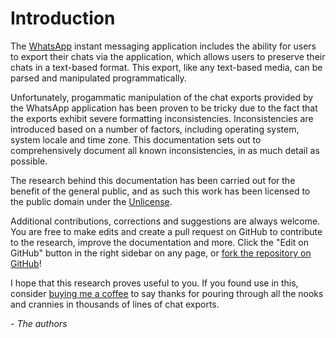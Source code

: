 # Introduction

The [WhatsApp](https://www.whatsapp.com/) instant messaging application includes the ability for users to export their chats via the application, which allows users to preserve their chats in a text-based format. This export, like any text-based media, can be parsed and manipulated programmatically.

Unfortunately, progammatic manipulation of the chat exports provided by the WhatsApp application has been proven to be tricky due to the fact that the exports exhibit severe formatting inconsistencies. Inconsistencies are introduced based on a number of factors, including operating system, system locale and time zone. This documentation sets out to comprehensively document all known inconsistencies, in as much detail as possible.

The research behind this documentation has been carried out for the benefit of the general public, and as such this work has been licensed to the public domain under the [Unlicense](https://github.com/linuswillner/whatsapp-export-inconsistencies/blob/master/LICENSE).

Additional contributions, corrections and suggestions are always welcome. You are free to make edits and create a pull request on GitHub to contribute to the research, improve the documentation and more. Click the "Edit on GitHub" button in the right sidebar on any page, or [fork the repository on GitHub](https://github.com/linuswillner/whatsapp-export-inconsistencies)!

I hope that this research proves useful to you. If you found use in this, consider [buying me a coffee](https://ko-fi.com/linuswillner) to say thanks for pouring through all the nooks and crannies in thousands of lines of chat exports.

_- The authors_



